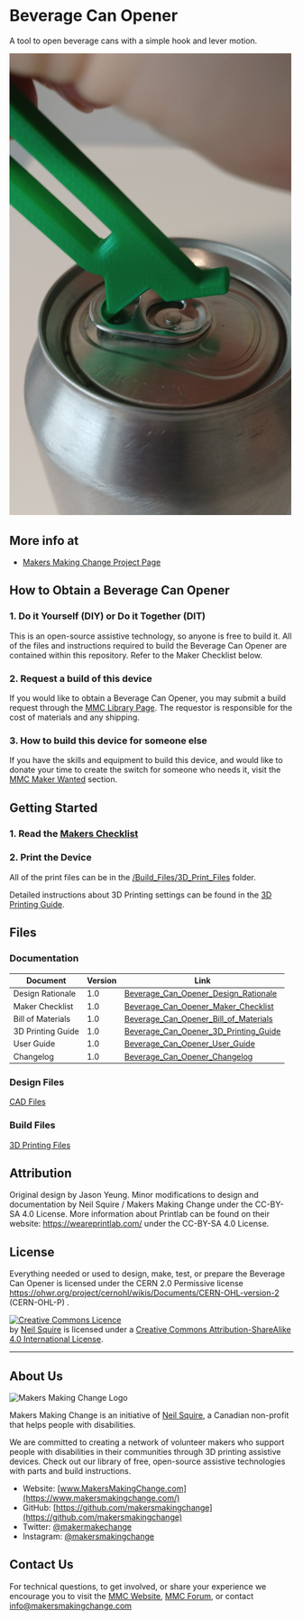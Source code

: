 # Beverage Can Opener
A tool to open beverage cans with a simple hook and lever motion.

<img src="Photos/Beverage_Can_Opener_Close-up.jpg" width="500" alt="Picture of Printlab Can Opener.">

## More info at
- [Makers Making Change Project Page](https://makersmakingchange.com/project/beverage-can-opener-from-printlab/)

## How to Obtain a Beverage Can Opener
### 1. Do it Yourself (DIY) or Do it Together (DIT)

This is an open-source assistive technology, so anyone is free to build it. All of the files and instructions required to build the Beverage Can Opener are contained within this repository. Refer to the Maker Checklist below.

### 2. Request a build of this device

If you would like to obtain a Beverage Can Opener, you may submit a build request through the [MMC Library Page](https://makersmakingchange.com/project/beverage-can-opener/). The requestor is responsible for the cost of materials and any shipping.

### 3. How to build this device for someone else

If you have the skills and equipment to build this device, and would like to donate your time to create the switch for someone who needs it, visit the [MMC Maker Wanted](https://makersmakingchange.com/maker-wanted/) section.


## Getting Started

### 1. Read the [Makers Checklist](/Documentation/Beverage_Can_Opener_Maker_Checklist_V1.0.pdf)

### 2. Print the Device

All of the print files can be in the [/Build_Files/3D_Print_Files](/Build_Files/3D_Print_Files/) folder.

Detailed instructions about 3D Printing settings can be found in the [3D Printing Guide](/Documentation/Beverage_Can_Opener_3D_Printing_Guide_V1.0.pdf).

## Files
### Documentation
| Document             | Version | Link |
|----------------------|---------|------|
| Design Rationale     | 1.0     | [Beverage_Can_Opener_Design_Rationale](/Documentation/Beverage_Can_Opener_Design_Rationale_V1.0.pdf)     |
| Maker Checklist      | 1.0     | [Beverage_Can_Opener_Maker_Checklist](/Documentation/Beverage_Can_Opener_Maker_Checklist_V1.0.pdf)     |
| Bill of Materials    | 1.0     | [Beverage_Can_Opener_Bill_of_Materials](/Documentation/Beverage_Can_Opener_BOM_V1.0.csv)     |
| 3D Printing Guide    | 1.0     | [Beverage_Can_Opener_3D_Printing_Guide](/Documentation/Beverage_Can_Opener_3D_Printing_Guide_V1.0.pdf)     |
| User Guide           | 1.0     | [Beverage_Can_Opener_User_Guide](/Documentation/Beverage_Can_Opener_User_Guide_V1.0.pdf)    |
| Changelog            | 1.0     | [Beverage_Can_Opener_Changelog](/Documentation/Beverage_Can_Opener_Changelog_V1.0.pdf)     |

### Design Files
[CAD Files](/Design_Files)

### Build Files
[3D Printing Files](/Build_Files/3D_Print_Files)

## Attribution
Original design by Jason Yeung.
Minor modifications to design and documentation by Neil Squire / Makers Making Change under the CC-BY-SA 4.0 License.
More information about Printlab can be found on their website: https://weareprintlab.com/  under the CC-BY-SA 4.0 License.


## License
Everything needed or used to design, make, test, or prepare the Beverage Can Opener is licensed under the CERN 2.0 Permissive license <https://ohwr.org/project/cernohl/wikis/Documents/CERN-OHL-version-2> (CERN-OHL-P) . 


<a rel="license" href="http://creativecommons.org/licenses/by-sa/4.0/"><img alt="Creative Commons Licence" style="border-width:0" src="https://i.creativecommons.org/l/by-sa/4.0/88x31.png" /></a><br /><span xmlns:dct="http://purl.org/dc/terms/" property="dct:title"><Device-Name></span> by <a xmlns:cc="http://creativecommons.org/ns#" href="www.makersmakingchange.com" property="cc:attributionName" rel="cc:attributionURL">Neil Squire</a> is licensed under a <a rel="license" href="http://creativecommons.org/licenses/by-sa/4.0/">Creative Commons Attribution-ShareAlike 4.0 International License</a>.


---
<!-- ABOUT MMC START -->
## About Us
<img src="https://www.makersmakingchange.com/wp-content/uploads/logo/mmc_logo.svg" width="500" alt="Makers Making Change Logo">

Makers Making Change is an initiative of [Neil Squire](https://www.neilsquire.ca/), a Canadian non-profit that helps people with disabilities.

We are committed to creating a network of volunteer makers who support people with disabilities in their communities through 3D printing assistive devices. Check out our library of free, open-source assistive technologies with parts and build instructions.

 - Website: [www.MakersMakingChange.com](https://www.makersmakingchange.com/)
 - GitHub: [https://github.com/makersmakingchange](https://github.com/makersmakingchange)
 - Twitter: [@makermakechange](https://twitter.com/makermakechange)
 - Instagram: [@makersmakingchange](https://www.instagram.com/makersmakingchange)

## Contact Us

For technical questions, to get involved, or share your experience we encourage you to visit the [MMC Website](https://www.makersmakingchange.com/), [MMC Forum](https://makersmakingchange.com/forum), or contact info@makersmakingchange.com
<!-- ABOUT MMC END -->
